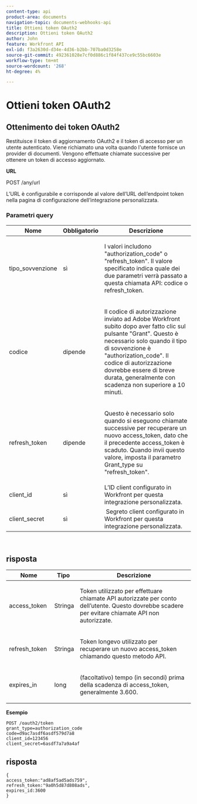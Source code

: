 ```yaml
---
content-type: api
product-area: documents
navigation-topic: documents-webhooks-api
title: Ottieni token OAuth2
description: Ottieni token OAuth2
author: John
feature: Workfront API
exl-id: f3a2630d-d34e-4d36-b2bb-707ba0d3258e
source-git-commit: 492361028e7cf0d886c1f84f437ce9c55bc6603e
workflow-type: tm+mt
source-wordcount: '268'
ht-degree: 4%

---
```



# Ottieni token OAuth2

## Ottenimento dei token OAuth2

Restituisce il token di aggiornamento OAuth2 e il token di accesso per un utente autenticato. Viene richiamato una volta quando l&#39;utente fornisce un provider di documenti. Vengono effettuate chiamate successive per ottenere un token di accesso aggiornato.

**URL**

POST /any/url

L’URL è configurabile e corrisponde al valore dell’URL dell’endpoint token nella pagina di configurazione dell’integrazione personalizzata.

### Parametri query

<table style="table-layout:auto">
 <col>
 <col>
 <col>
 <thead>
  <tr>
   <th>Nome</th>
   <th>Obbligatorio</th>
   <th>Descrizione</th>
  </tr>
 </thead>
 <tbody>
  <tr>
   <td>tipo_sovvenzione</td>
   <td>sì</td>
   <td><p>I valori includono "authorization_code" o "refresh_token". Il valore specificato indica quale dei due parametri verrà passato a questa chiamata API: codice o refresh_token.</p></td>
  </tr>
  <tr>
   <td>codice</td>
   <td>dipende</td>
   <td><p>Il codice di autorizzazione inviato ad Adobe Workfront subito dopo aver fatto clic sul pulsante "Grant". Questo è necessario solo quando il tipo di sovvenzione è "authorization_code". Il codice di autorizzazione dovrebbe essere di breve durata, generalmente con scadenza non superiore a 10 minuti.</p></td>
  </tr>
  <tr>
   <td>refresh_token</td>
   <td>dipende</td>
   <td><p>Questo è necessario solo quando si eseguono chiamate successive per recuperare un nuovo access_token, dato che il precedente access_token è scaduto. Quando invii questo valore, imposta il parametro Grant_type su "refresh_token".</p></td>
  </tr>
  <tr>
   <td>client_id</td>
   <td>sì</td>
   <td>L’ID client configurato in Workfront per questa integrazione personalizzata.</td>
  </tr>
  <tr>
   <td>client_secret</td>
   <td>sì</td>
   <td> Segreto client configurato in Workfront per questa integrazione personalizzata.</td>
  </tr>
 </tbody>
</table>

 

## risposta

<table style="table-layout:auto">
 <col>
 <col>
 <col>
 <thead>
  <tr>
   <th>Nome</th>
   <th>Tipo </th>
   <th>Descrizione</th>
  </tr>
 </thead>
 <tbody>
  <tr>
   <td>access_token </td>
   <td>Stringa</td>
   <td><p>Token utilizzato per effettuare chiamate API autorizzate per conto dell’utente. Questo dovrebbe scadere per evitare chiamate API non autorizzate.</p></td>
  </tr>
  <tr>
   <td>refresh_token </td>
   <td>Stringa</td>
   <td><p>Token longevo utilizzato per recuperare un nuovo access_token chiamando questo metodo API.</p></td>
  </tr>
  <tr>
   <td>expires_in </td>
   <td>long</td>
   <td><p>(facoltativo) tempo (in secondi) prima della scadenza di access_token, generalmente 3.600.</p></td>
  </tr>
 </tbody>
</table>

**Esempio**

```
POST /oauth2/token
grant_type=authorization_code
code=d9ac7asdf6asdf579d7a8
client_id=123456
client_secret=6asdf7a7a9a4af
```

## risposta

```
{
access_token:"ad8af5ad5ads759",
refresh_token:"9a0h5d87d808ads",
expires_id:3600
}
```
